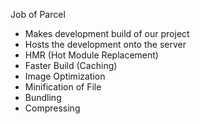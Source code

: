 Job of Parcel

- Makes development build of our project
- Hosts the development onto the server
- HMR (Hot Module Replacement)
- Faster Build (Caching)
- Image Optimization
- Minification of File
- Bundling
- Compressing
